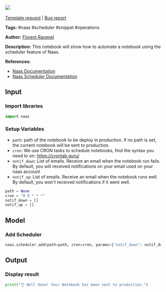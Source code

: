 <a href="https://app.naas.ai/user-redirect/naas/downloader?url=https://raw.githubusercontent.com/jupyter-naas/awesome-notebooks/master/Naas/Naas_Add_Scheduler.ipynb" target="_parent"><img src="https://naasai-public.s3.eu-west-3.amazonaws.com/open_in_naas.svg"/></a><br><br><a href="https://github.com/jupyter-naas/awesome-notebooks/issues/new?assignees=&labels=&template=template-request.md&title=Tool+-+Action+of+the+notebook+">Template request</a> | <a href="https://github.com/jupyter-naas/awesome-notebooks/issues/new?assignees=&labels=bug&template=bug_report.md&title=Naas+-+Add+Scheduler:+Error+short+description">Bug report</a>

**Tags:** #naas #scheduler #snippet #operations

**Author:** [Florent Ravenel](https://www.linkedin.com/in/florent-ravenel)

**Description:** This notebook will show how to automate a notebook using the scheduler feature of Naas.

**References:**
- [Naas Documentation](https://docs.naas.ai/)
- [Naas Scheduler Documentation](https://docs.naas.ai/features/scheduler)

## Input

### Import libraries


```python
import naas
```

### Setup Variables
- `path`: path of the notebook to be deploy in production. If no path is set, the current notebook will be sent to production.
- `cron`: We use CRON tasks to schedule notebooks, find the syntax you need to on: https://crontab.guru/
- `notif_down`: List of emails. Receive an email when the notebook run fails. By default, you will received notifications on your email used on your naas account
- `notif_up`: List of emails. Receive an email when the notebook runs well. By default, you won't received notifications if it went well.


```python
path = None
cron = "0 9 * * *"
notif_down = []
notif_up = []
```

## Model

### Add Scheduler


```python
naas.scheduler.add(path=path, cron=cron, params={"notif_down": notif_down, "notif_up": notif_up})
```

## Output

### Display result


```python
print("👌 Well done! Your Notebook has been sent to production.")
```
